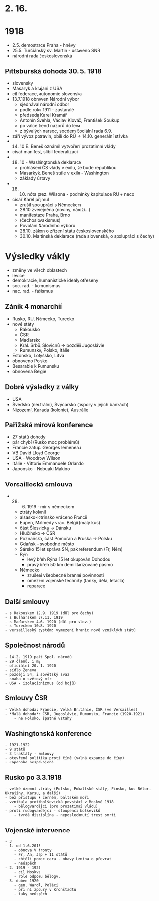 # 2. 16.
# 1918
- 2.5. demostrace Praha - hněvy
- 25.5. Turčiánský sv. Martin - ustaveno SNR
- národní rada československá

## Pittsburská dohoda 30. 5. 1918
- slovensky
- Masaryk a krajani z USA
- cíl federace, autonomie slovenska
- 13.7.1918 obnoven Národní výbor
    - sjednával národní odbor
    - podle roku 1911 - zastaralé
    - předseda Karel Kramář
    - Antonín Švehla, Václav Klováč, František Soukup
    - po válce trend názorů do leva
    - z bývalých narsoc, socdem Sociální rada 6.9.
- září vývoz potravin, obilí do RÚ
-> 14.10. generální stávka
- 14. 10 E. Beneš oznámil vytvoření prozatimní vlády
- císař manifest, slíbil federalizaci
- 18. 10 - Washingtonská deklarace
    - prohlášení ČS vlády v exilu, že bude republikou
    - Masarkyk, Beneš stále v exilu - Washington
    - základy ústavy
- 18. 10. nóta prez. Wilsona - podmínky kapitulace RU + neco
- císař Karel přijmul
    - zrušil spolupráci s Německem
    - 28.10 zveřejněna (noviny, nároží...)
    - manifestace Praha, Brno
    - (čechoslovakismus)
    - Povolání Národního výboru
    - 28.10. zákon o zřízení státu československého
    - 30.10. Martinská deklarace (rada slovenská, o spolupráci s čechy)
# Výsledky vákly
- změny ve všech oblastech
- levice
- demokracie, humanistické ideály otřeseny
- soc. rad. - komunismus
- nac. rad. - fašismus

## Zánik 4 monarchií
- Rusko, RU, Německo, Turecko
- nové státy
    - Rakousko
    - ČSR
    - Maďarsko
    - Král. Srbů, Slovicnů -> později Jugoslávie
    - Rumunsko, Polsko, Itálie
- Estonsko, Lotyšsko, Litva
- obnoveno Polsko
- Besarabie k Rumunsku
- obnovena Belgie

## Dobré výsledky z války
- USA
- Švédsko (neutrální), Švýcarsko (úspory v jejich bankách)
- Nizozemí, Kanada (kolonie), Austrálie

## Pařížská mírová konference
- 27 států dohody
- pár chybí (Rusko moc problémů)
- Francie zatup. Georges lemeneau
- VB David Lloyd George
- USA - Woodrow Wilson
- Itálie - Vittorio Emmanuele Orlando
- Japonsko - Nobuaki Makino

## Versailleská smlouva
- 28. 6. 1919 - mír s německem
    - ztráty kolonií
    - alsasko-lotrinsko vráceno Francii
    - Eupen, Malmedy vrac. Belgii (malý kus)
    - část Šlesvicka -> Dánsku
    - Hlučínsko -> ČSR
    - Poznaňsko, část Pomořan a Pruska -> Polsku
    - Gdaňsk – svobodné město
    - Sársko 15 let správa SN, pak referendum (Fr, Něm)
    - Rýn
        - levý břeh Rýna 15 let okupován Dohodou
        - pravý břeh 50 km demilitarizované pásmo
    - Německo
        - zrušení všeobecné branné povinnosti
        - omezení vojenské techniky (tanky, děla, letadla)
        - reparace
## Další smlouvy
    - s Rakouskem 19.9. 1919 (důl pro čechy)
    - s Bulharskem 27.11. 1919
    - s Maďarskem 4.6. 1920 (důl pro slov.)
    - s Tureckem 10.8. 1920
    - versailleský systém: vymezení hranic nově vzniklých států
## Společnost národů
    - 14.2. 1919 pakt Spol. národů
    - 29 členů, i my
    - oficiální 20. 1. 1920
    - sídlo Ženeva
    - později 54, i sovětský svaz
    - snaha o světový mír
    - USA - izolacionizmus (od bojů)
## Smlouvy ČSR
    - Velká dohoda: Francie, Velká Británie, ČSR (ve Versailles)
    - *Malá dohoda*: ČSR, Jugoslávie, Rumunsko, Francie (1920-1921)
        - ne Polsko, špatné vztahy

## Washingtonská konference
    - 1921-1922
    - 9 států
    - 3 traktáty - smlouvy
    - otevřená politika proti číně (volná expanze do číny)
    - Japonsko nespokojené
## Rusko po 3.3.1918
    - velké územní ztráty (Polsko, Pobaltské státy, Finsko, kus Bělor. Ukrajiny, Karsu, a další)
    - bez přístupu k černěm, baltském moři
    - vznikala protibolševická povstání v Moskvě 1918
        - bělogvardějci (pro prozatimní vládu)
    - proti rudogvardějci - stoupenci bolševiků
        - tvrdá disciplína - neposlechnutí trest smrti
## Vojenské intervence
    - 3
    - 1. od 1.6.2018
        - obnova V fronty
        - Fr, An, Jap + 11 států
        - chtěli pomoc cara - obavy Lenina o převrat
        - neúspěch
    - 2. 1919 - 1920
        - cíl Moskva
        - role odporu bělogv.
    - 3. duben 1920
        - gen. Wardl, Poláci
        - při ní zpoury v Kronštadtu
        - taky neúspěch








